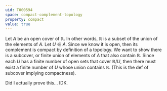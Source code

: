 ```yaml
---
uid: T000594
space: compact-complement-topology
property: compact
value: true
---
```

Let $A$ be an open cover of $\mathbb{R}$. In other words, $\mathbb{R}$ is a subset of the union of the elements of $A$. Let $U \in A$. Since we know it is open, then its complement is compact by definition of a topology. We want to show there is a subcover, or finite union of elements of $A$ that also contain $\mathbb{R}$. Since each $U$ has a finite number of open sets that cover $\mathbb{R} / U$, then there must exist a finite number of $U$ whose union contains $\mathbb{R}$. (This is the def of subcover implying compactness). 

Did I actually prove this... IDK.

